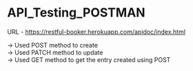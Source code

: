 # API_Testing_POSTMAN

URL - https://restful-booker.herokuapp.com/apidoc/index.html

-> Used POST method to create 
<br>
-> Used PATCH method to update
<br>
-> Used GET method to get the entry created using POST
